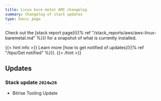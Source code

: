 ```yaml
---
title: Linux bare metal AMI changelog
summary: Changelog of stack updates
type: basic_page
---
```


Check out the [stack report page]({{% ref "/stack_reports/aws/aws-linux-baremetal.md" %}}) for a snapshot of what is currently installed.

{{< hint info >}}
Learn more [how to get notified of updates]({{% ref "/tips/Get notified" %}}).
{{< /hint >}}

## Updates

### Stack update `2024w26`

- Bitrise Tooling Update
